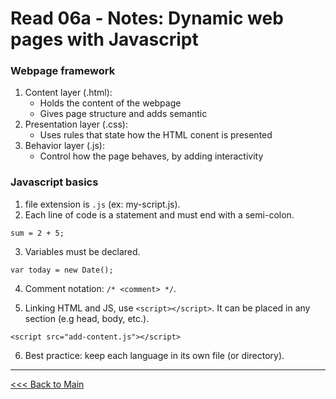# Read 06a - Notes: Dynamic web pages with Javascript

### Webpage framework

1. Content layer (.html):
    + Holds the content of the webpage
    + Gives page structure and adds semantic
2. Presentation layer (.css):
    + Uses rules that state how the HTML conent is presented
3. Behavior layer (.js):
    + Control how the page behaves, by adding interactivity

### Javascript basics
1. file extension is `.js` (ex: my-script.js).
2. Each line of code is a statement and must end with a semi-colon.
```
sum = 2 + 5;
```
3. Variables must be declared.
```
var today = new Date();
```
4. Comment notation: `/* <comment> */`.

5. Linking HTML and JS, use `<script></script>`. It can be placed in any section (e.g head, body, etc.).
```
<script src="add-content.js"></script>
```
6. Best practice:  keep each language in its own file (or directory). 

***
[<<< Back to Main](sangmlee76.github.io/reading-notes/)